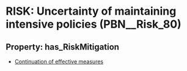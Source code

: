 # RISK: __Uncertainty of maintaining intensive policies__ (PBN__Risk_80)

## Property: has_RiskMitigation

* [Continuation of effective measures](PBN__RiskMitigation_97)

